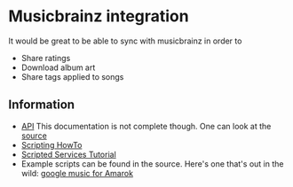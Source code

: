 # Musicbrainz integration

It would be great to be able to sync with musicbrainz in order to

* Share ratings
* Download album art
* Share tags applied to songs

## Information

* [API](https://community.kde.org/Amarok/Development/Script_API)
  This documentation is not complete though. One can look at the [source](https://cgit.kde.org/amarok.git/tree/src/scripting/scriptengine) 
* [Scripting HowTo](https://community.kde.org/Amarok/Development/Scripting_HowTo_2.0)
* [Scripted Services Tutorial](https://community.kde.org/Amarok/Development/Scripted_Services_Tutorial_2.0)
* Example scripts can be found in the source. Here's one that's out in the wild: [google music for Amarok](https://bitbucket.org/jbatalle/google-music-for-amarok/src/)



